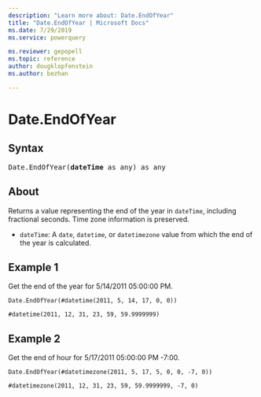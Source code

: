 ```yaml
---
description: "Learn more about: Date.EndOfYear"
title: "Date.EndOfYear | Microsoft Docs"
ms.date: 7/29/2019
ms.service: powerquery

ms.reviewer: gepopell
ms.topic: reference
author: dougklopfenstein
ms.author: bezhan

---
```

# Date.EndOfYear

## Syntax

<pre>
Date.EndOfYear(<b>dateTime</b> as any) as any
</pre>
  
## About  
Returns a value representing the end of the year in `dateTime`, including fractional seconds. Time zone information is preserved. <ul> <li><code>dateTime</code>: A <code>date</code>, <code>datetime</code>, or <code>datetimezone</code> value from which the end of the year is calculated.</li> </ul>

## Example 1
Get the end of the year for 5/14/2011 05:00:00 PM.

```powerquery-m
Date.EndOfYear(#datetime(2011, 5, 14, 17, 0, 0))
```

`#datetime(2011, 12, 31, 23, 59, 59.9999999)`

## Example 2
Get the end of hour for 5/17/2011 05:00:00 PM -7:00.

```powerquery-m
Date.EndOfYear(#datetimezone(2011, 5, 17, 5, 0, 0, -7, 0))
```

`#datetimezone(2011, 12, 31, 23, 59, 59.9999999, -7, 0)`
